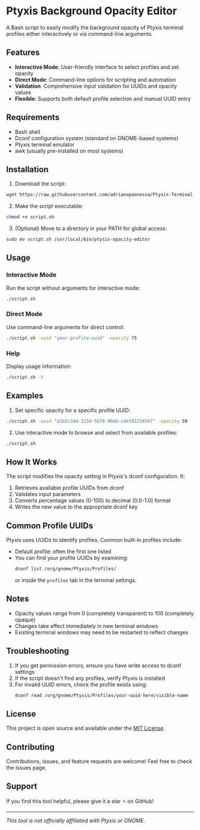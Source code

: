 # Ptyxis Background Opacity Editor

A Bash script to easily modify the background opacity of Ptyxis terminal profiles either interactively or via command-line arguments.

## Features

- **Interactive Mode**: User-friendly interface to select profiles and set opacity
- **Direct Mode**: Command-line options for scripting and automation
- **Validation**: Comprehensive input validation for UUIDs and opacity values
- **Flexible**: Supports both default profile selection and manual UUID entry

## Requirements

- Bash shell
- Dconf configuration system (standard on GNOME-based systems)
- Ptyxis terminal emulator
- awk (usually pre-installed on most systems)

## Installation

1. Download the script:
```bash
wget https://raw.githubusercontent.com/adrianopaonessa/Ptyxis-Terminal-Transparency-Script/refs/heads/main/script.sh
```

2. Make the script executable:
```bash
chmod +x script.sh
```

3. (Optional) Move to a directory in your PATH for global access:
```bash
sudo mv script.sh /usr/local/bin/ptysis-opacity-editor
```

## Usage

### Interactive Mode
Run the script without arguments for interactive mode:
```bash
./script.sh
```

### Direct Mode
Use command-line arguments for direct control:
```bash
./script.sh -uuid "your-profile-uuid" -opacity 75
```

### Help
Display usage information:
```bash
./script.sh -h
```

## Examples

1. Set specific opacity for a specific profile UUID:
```bash
./script.sh -uuid "a1b2c3d4-1234-5678-90ab-cdef01234567" -opacity 50
```

2. Use interactive mode to browse and select from available profiles:
```bash
./script.sh
```

## How It Works

The script modifies the opacity setting in Ptyxis's dconf configuration. It:
1. Retrieves available profile UUIDs from dconf
2. Validates input parameters
3. Converts percentage values (0-100) to decimal (0.0-1.0) format
4. Writes the new value to the appropriate dconf key

## Common Profile UUIDs

Ptyxis uses UUIDs to identify profiles. Common built-in profiles include:
- Default profile: often the first one listed
- You can find your profile UUIDs by examining:
  ```bash
  dconf list /org/gnome/Ptyxis/Profiles/
  ```
  or inside the ```profiles``` tab in the terminal settings.

## Notes

- Opacity values range from 0 (completely transparent) to 100 (completely opaque)
- Changes take effect immediately in new terminal windows
- Existing terminal windows may need to be restarted to reflect changes

## Troubleshooting

1. If you get permission errors, ensure you have write access to dconf settings
2. If the script doesn't find any profiles, verify Ptyxis is installed
3. For invalid UUID errors, check the profile exists using:
   ```bash
   dconf read /org/gnome/Ptyxis/Profiles/your-uuid-here/visible-name
   ```

## License

This project is open source and available under the [MIT License](LICENSE).

## Contributing

Contributions, issues, and feature requests are welcome! Feel free to check the issues page.

## Support

If you find this tool helpful, please give it a star ⭐ on GitHub!

---

*This tool is not officially affiliated with Ptyxis or GNOME.*
